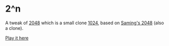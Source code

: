 # 2^n
A tweak of [2048](https://github.com/gabrielecirulli/2048) which is a small clone [1024](https://play.google.com/store/apps/details?id=com.veewo.a1024), based on [Saming's 2048](http://saming.fr/p/2048/) (also a clone).

[Play it here](http://alxndr.github.io/2-n/)
